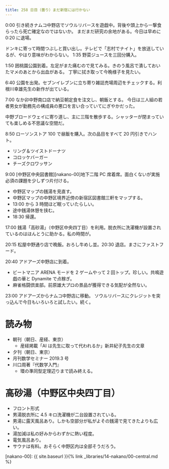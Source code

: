 ```yaml
---
title: 258 日目（曇り）まだ新宿には行かない
---
```


0:00 引き続きナムコ中野店でソウルリバースを遊戯中。背後や頭上から一撃食らったら死亡確定なのではないか。
まだまだ研究の余地がある。今日は早めに 0:20 に退場。

ドンキに寄って時間つぶしと買い出し。テレビで「志村でナイト」を放送しているが、やはり意味がわからない。
1:35 野菜ジュースを三回分購入。

1:50 囲桃園公園到着。左足がまた痛むので見てみる。きのう風呂で潰しておいたマメのあとから出血がある。
丁寧に拭き取って今晩様子を見たい。

6:40 公園を出発。セブンイレブンに立ち寄り雑誌売場周辺をチェックする。利根川幸雄先生の新作が出ている。

7:00 なか卯中野南口店で納豆朝定食を注文し、朝飯とする。
今日は三人組の若者男女が勤務先の構成員の悪口を言い合っていてにぎやかだった。

中野ブロードウェイに寄り道し、主に三階を散歩する。シャッターが閉まっていても楽しめる不思議な空間だ。

8:50 ローソンストア 100 で昼飯を購入。次の品目をすべて 20 円引きでハント。
* リング＆ツイストドーナツ
* コロッケバーガー
* チーズクロワッサン

9:00 [中野区中央図書館][nakano-00]地下二階 PC 席着席。面白くないが実施必須の課題を少しずつ片付ける。
* 中野区マップの銭湯を見直す。
* 中野区マップの中野区境界近傍の新宿区図書館三軒をマップする。
* 13:00 から 3 時間ほど眠っていたらしい。
* 途中銭湯休憩を挟む。
* 18:30 帰還。

17:00 銭湯「高砂湯」（中野区中央四丁目）を利用。脱衣所に洗濯機が設置されているのはほんとうに助かる。私の時間が。

20:15 松屋中野通り店で晩飯。おろし牛めし並。20:30 退店。まさにファストフード。

20:40 アドアーズ中野店に到着。
* ビートマニア ARENA モードを 2 ゲームやって 2 回トップ。珍しい。共鳴遊戯の華と Dynamite で点稼ぎ。
* 麻雀格闘倶楽部。前原雄大プロの景品が獲得できる気配が全然ない。

23:00 アドアーズからナムコ中野店に移動。
ソウルリバースにクレジットを突っ込んで今日もいろいろと試したい。続く。

# 読み物

* 朝刊（朝日、産経、東京）
  * 産経掲載「AI は先生に取って代われるか」新井紀子先生の文章
* 夕刊（朝日、東京）
* 月刊数学セミナー 2019.3 号
* 川口周著『代数学入門』
  * 環の準同型定理辺りまで読み終える。

# 高砂湯（中野区中央四丁目）

* フロント形式
* 男湯脱衣所に 4.5 キロ洗濯機が二台設置されている。
* 男湯に露天風呂あり。しかも空部分が私がよその銭湯で見てきたよりも広い。
* 湯加減は私の好みからわずかに熱い程度。
* 電気風呂あり。
* サウナは有料。おそらく中野区内は全部そうだろう。

[nakano-00]: {{ site.baseurl }}{% link _libraries/14-nakano/00-central.md %}
